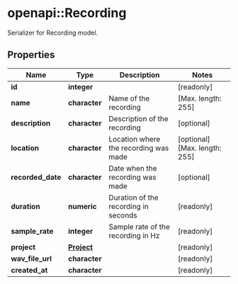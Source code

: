 # openapi::Recording

Serializer for Recording model.

## Properties
Name | Type | Description | Notes
------------ | ------------- | ------------- | -------------
**id** | **integer** |  | [readonly] 
**name** | **character** | Name of the recording | [Max. length: 255] 
**description** | **character** | Description of the recording | [optional] 
**location** | **character** | Location where the recording was made | [optional] [Max. length: 255] 
**recorded_date** | **character** | Date when the recording was made | [optional] 
**duration** | **numeric** | Duration of the recording in seconds | [readonly] 
**sample_rate** | **integer** | Sample rate of the recording in Hz | [readonly] 
**project** | [**Project**](Project.md) |  | [readonly] 
**wav_file_url** | **character** |  | [readonly] 
**created_at** | **character** |  | [readonly] 


